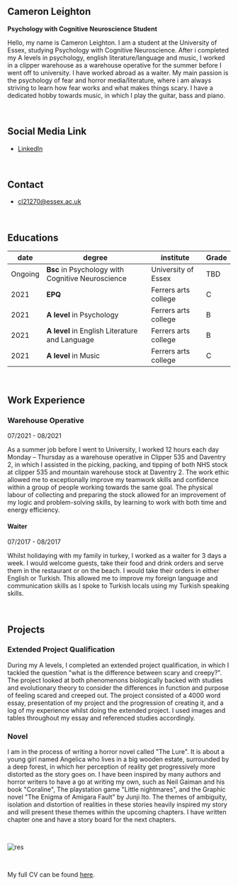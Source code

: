 ## Cameron Leighton
**Psychology with Cognitive Neuroscience Student**

Hello, my name is Cameron Leighton. I am a student at the University of Essex, studying Psychology with Cognitive Neuroscience. After i completed my A levels in psychology, english literature/language and music, I worked in a clipper warehouse as a warehouse operative for the summer before I went off to university. I have worked abroad as a waiter. My main passion is the psychology of fear and horror media/literature, where i am always striving to learn how fear works and what makes things scary. I have a dedicated hobby towards music, in which I play the guitar, bass and piano. 

<br>

## Social Media Link
- [LinkedIn](https://www.linkedin.com/in/cameron-leighton-48585622b/)


<br>

## Contact
- cl21270@essex.ac.uk

<br>


## Educations

| date | degree | institute | Grade |
| ---- | ------ | --------- | ----- |
|Ongoing|**Bsc** in Psychology with Cognitive Neuroscience |University of Essex| TBD |
| 2021 | **EPQ** | Ferrers arts college | C |
| 2021 | **A level** in Psychology | Ferrers arts college | B |
| 2021 | **A level** in English Literature and Language | Ferrers arts college | B |
| 2021 | **A level** in Music | Ferrers arts college  | C |

<br>

## Work Experience
### Warehouse Operative

07/2021 - 08/2021 &nbsp; &nbsp; 

As a summer job before I went to University, I worked 12 hours each day Monday – Thursday as a warehouse operative in Clipper 535 and Daventry 2, in which I assisted in the picking, packing, and tipping of both NHS stock at clipper 535 and mountain warehouse stock at Daventry 2. The work ethic allowed me to exceptionally improve my teamwork skills and confidence within a group of people working towards the same goal. The physical labour of collecting and preparing the stock allowed for an improvement of my logic and problem-solving skills, by learning to work with both time and energy efficiency. 

#### Waiter
 
07/2017 - 08/2017 

Whilst holidaying with my family in turkey, I worked as a waiter for 3 days a week. I would welcome guests, take their food and drink orders and serve them in the restaurant or on the beach. I would take their orders in either English or Turkish. This allowed me to improve my foreign language and communication skills as I spoke to Turkish locals using my Turkish speaking skills.



<br>

## Projects
### Extended Project Qualification
During my A levels, I completed an extended project qualification, in which I tackled the question "what is the difference between scary and creepy?". The project looked at both phenomenons biologically backed with studies and evolutionary theory to consider the differences in function and purpose of feeling scared and creeped out. The project consisted of a 4000 word essay, presentation of my project and the progression of creating it, and a log of my experience whilst doing the extended project. I used images and tables throughout my essay and referenced studies accordingly. 

### Novel
I am in the process of writing a horror novel called "The Lure". It is about a young girl named Angelica who lives in a big wooden estate, surrounded by a deep forest, in which her perception of reality get progressively more distorted as the story goes on. I have been inspired by many authors and horror writers to have a go at writing my own, such as Neil Gaiman and his book "Coraline", The playstation game "Little nightmares", and the Graphic novel "The Enigma of Amigara Fault" by Junji Ito. The themes of ambiguity, isolation and distortion of realities in these stories heavily inspired my story and will present these themes within the upcoming chapters. I have written chapter one and have a story board for the next chapters. 

<br>

![res](https://khofstadter.com/assets/img/2005-04-01-khofstadter-painting-fraction.jpg)

<br>


My full CV can be found [here](https://khofstadter.com/assets/doc/KHofstader-CV.pdf).
